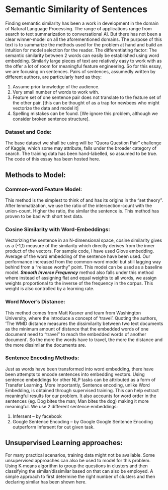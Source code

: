 # Semantic Similarity of Sentences
Finding semantic similarity has been a work in development in the domain of Natural Language Processing. The range of applications range from search to text summarization to conversational AI. But there has not been a clear winner-model on all the aforementioned domains. The purpose of this text is to summarize the methods used for the problem at hand and build an intuition for model selection for the reader. 
The differentiating factor:
The semantic similarity between 2 words can easily be established using word embedding. Similarly large pieces of text are relatively easy to work with as the offer a lot of room for meaningful feature engineering. So for this essay, we are focusing on sentences. Pairs of sentences, assumedly written by different authors, are particularly hard as they:
1.	Assume prior knowledge of the audience.
2.	Very small number of words to work with.
3.	Feature set of one sentence pair does not translate to the feature set of the other pair. [this can be thought of as a trap for newbees who might vectorize the data and model it]
4.	Spelling mistakes can be found. [We ignore this problem, although we consider broken sentence structure].

### Dataset and Code:
The base dataset we shall be using will be “Quora Question Pair” challenge of Kaggle, which some may attribute, falls under the broader category of search. The training data has been hand-labelled, so assumed to be true.
The code of this essay has been hosted here.

## Methods to Model:
### Common-word Feature Model:
This method is the simplest to think of and has its origins in the “set theory”.  After lemmatization, we use the ratio of the intersection-count with the union-count. Higher the ratio, the similar the sentence is. 
This method has proven to be bad with short text data.

### Cosine Similarity with Word-Embeddings:
Vectorizing the sentence in an N-dimensional space, cosine similarity gives us a (-1,1) measure of the similarity which directly derives from the inner product of the vectors.
For sample code, I have used Glove embedding. Average of the word embedding of the sentence have been used. Our performance increased from the common-word model but still lagging way behind from a “release worthy” point. This model can be used as a baseline model.
***Smooth Inverse Frequency*** method also falls under this method where instead of assigning flat and equal weights to all words, we assign weights proportional to the inverse of the frequency in the corpus. This weight is also controlled by a learning rate.

### Word Mover’s Distance:
This method comes from Matt Kusner and team from Washington University, where the introduce a concept of ‘travel’. Quoting the authors, ‘The WMD distance measures the dissimilarity between two text documents as the minimum amount of distance that the embedded words of one document need to “travel” to reach the embedded words of another document’. 
So the more the words have to travel, the more the distance and the more dissimilar the documents are.

### Sentence Encoding Methods:
Just as words have been transformed into word embedding, there have been attempts to encode sentences into embedding vectors. Using sentence embeddings for other NLP tasks can be attributed as a form of Transfer Learning. More importantly, Sentence encoding, unlike Word Embedding, is obtained through supervised training. This can help extract meaningful results for our problem. It also accounts for word order in the sentences (eg. Dog bites the man; Man bites the dog) making it more meaningful.
We use 2 different sentence embeddings:
1.	Infersent – by facebook
2.	Google Sentence Encoding – by Google
Google Sentence Encoding outperform Infersent for out given task.


## Unsupervised Learning approaches:
For many practical scenarios, training data might not be available. Some unsupervised approaches can also be used to model for this problem.
Using K-means algorithm to group the questions in clusters and then classifying the similar/dissimilar based on that can also be employed. A simple approach to first determine the right number of clusters and then declaring similar has been shown here.
